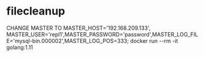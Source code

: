 # filecleanup

CHANGE MASTER TO MASTER_HOST='192.168.209.133', MASTER_USER='repl1',MASTER_PASSWORD='password',MASTER_LOG_FILE='mysql-bin.000002',MASTER_LOG_POS=333;
docker run --rm -it golang:1.11
